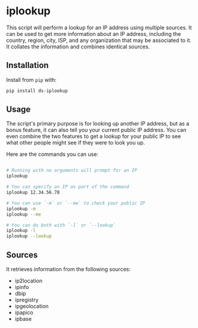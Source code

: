 # iplookup

This script will perform a lookup for an IP address using multiple sources. It can be used to get more information about an IP address, including the country, region, city, ISP, and any organization that may be associated to it. It collates the information and combines identical sources.

## Installation

Install from `pip` with:

```bash
pip install ds-iplookup
```

## Usage

The script's primary purpose is for looking up another IP address, but as a bonus feature, it can also tell you your current public IP address. You can even combine the two features to get a lookup for your public IP to see what other people might see if they were to look you up.

Here are the commands you can use:

```bash

# Running with no arguments will prompt for an IP
iplookup

# You can specify an IP as part of the command
iplookup 12.34.56.78

# You can use `-m` or `--me` to check your public IP
iplookup -m
iplookup --me

# You can do both with `-l` or `--lookup`
iplookup -l
iplookup --lookup
```

## Sources

It retrieves information from the following sources:

- ip2location
- ipinfo
- dbip
- ipregistry
- ipgeolocation
- ipapico
- ipbase
